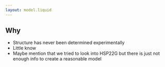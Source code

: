 ```yaml
---
layout: model.liquid
---
```


## Why

* Structure has never been determined experimentally
* Little know
* Maybe mention that we tried to look into HSP22G but there is just not enough info to create a reasonable model
